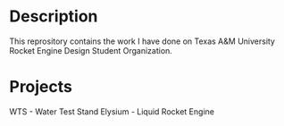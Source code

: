 # Description
This reprository contains the work I have done on Texas A&M University Rocket Engine Design Student Organization.

# Projects
WTS - Water Test Stand
Elysium - Liquid Rocket Engine
